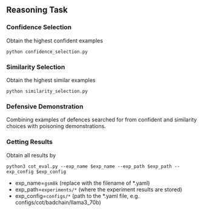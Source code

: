 ## Reasoning Task

### Confidence Selection
Obtain the highest confident examples
```
python confidence_selection.py
```

### Similarity Selection
Obtain the highest similar examples
```
python similarity_selection.py
```

### Defensive Demonstration
Combining examples of defences searched for from confident and similarity choices with poisoning demonstrations.

### Getting Results
Obtain all results by
```
python3 cot_eval.py --exp_name $exp_name --exp_path $exp_path --exp_config $exp_config
```

- exp_name=`gsm8k` (replace with the filename of *.yaml)
- exp_path=`experiments/*` (where the experiment results are stored)
- exp_config=`configs/*` (path to the *.yaml file, e.g. configs/cot/badchain/llama3_70b)